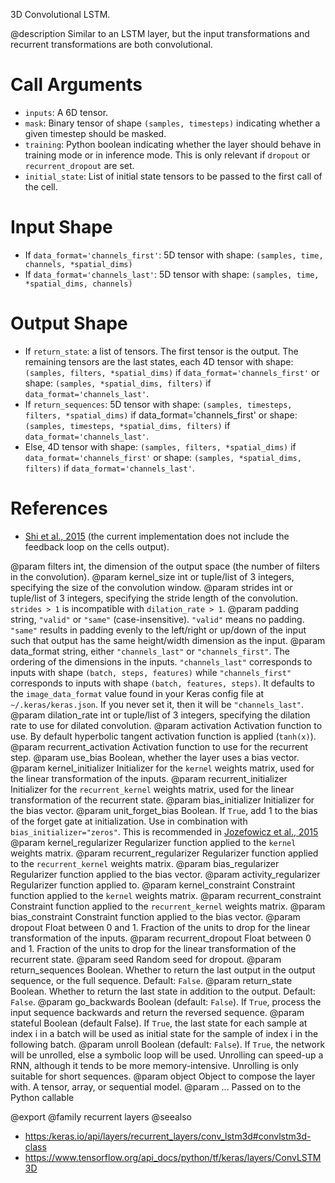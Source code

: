 3D Convolutional LSTM.

@description
Similar to an LSTM layer, but the input transformations
and recurrent transformations are both convolutional.

# Call Arguments
- `inputs`: A 6D tensor.
- `mask`: Binary tensor of shape `(samples, timesteps)` indicating whether a
    given timestep should be masked.
- `training`: Python boolean indicating whether the layer should behave in
    training mode or in inference mode.
    This is only relevant if `dropout` or `recurrent_dropout` are set.
- `initial_state`: List of initial state tensors to be passed to the first
    call of the cell.

# Input Shape
- If `data_format='channels_first'`:
    5D tensor with shape: `(samples, time, channels, *spatial_dims)`
- If `data_format='channels_last'`:
    5D tensor with shape: `(samples, time, *spatial_dims, channels)`

# Output Shape
- If `return_state`: a list of tensors. The first tensor is the output.
    The remaining tensors are the last states,
    each 4D tensor with shape: `(samples, filters, *spatial_dims)` if
    `data_format='channels_first'`
    or shape: `(samples, *spatial_dims, filters)` if
    `data_format='channels_last'`.
- If `return_sequences`: 5D tensor with shape: `(samples, timesteps,
    filters, *spatial_dims)` if data_format='channels_first'
    or shape: `(samples, timesteps, *spatial_dims, filters)` if
    `data_format='channels_last'`.
- Else, 4D tensor with shape: `(samples, filters, *spatial_dims)` if
    `data_format='channels_first'`
    or shape: `(samples, *spatial_dims, filters)` if
    `data_format='channels_last'`.

# References
- [Shi et al., 2015](http://arxiv.org/abs/1506.04214v1)
    (the current implementation does not include the feedback loop on the
    cells output).

@param filters int, the dimension of the output space (the number of filters
    in the convolution).
@param kernel_size int or tuple/list of 3 integers, specifying the size of the
    convolution window.
@param strides int or tuple/list of 3 integers, specifying the stride length
    of the convolution. `strides > 1` is incompatible with
    `dilation_rate > 1`.
@param padding string, `"valid"` or `"same"` (case-insensitive).
    `"valid"` means no padding. `"same"` results in padding evenly to
    the left/right or up/down of the input such that output has the same
    height/width dimension as the input.
@param data_format string, either `"channels_last"` or `"channels_first"`.
    The ordering of the dimensions in the inputs. `"channels_last"`
    corresponds to inputs with shape `(batch, steps, features)`
    while `"channels_first"` corresponds to inputs with shape
    `(batch, features, steps)`. It defaults to the `image_data_format`
    value found in your Keras config file at `~/.keras/keras.json`.
    If you never set it, then it will be `"channels_last"`.
@param dilation_rate int or tuple/list of 3 integers, specifying the dilation
    rate to use for dilated convolution.
@param activation Activation function to use. By default hyperbolic tangent
    activation function is applied (`tanh(x)`).
@param recurrent_activation Activation function to use for the recurrent step.
@param use_bias Boolean, whether the layer uses a bias vector.
@param kernel_initializer Initializer for the `kernel` weights matrix,
    used for the linear transformation of the inputs.
@param recurrent_initializer Initializer for the `recurrent_kernel` weights
    matrix, used for the linear transformation of the recurrent state.
@param bias_initializer Initializer for the bias vector.
@param unit_forget_bias Boolean. If `True`, add 1 to the bias of the forget
    gate at initialization.
    Use in combination with `bias_initializer="zeros"`.
    This is recommended in [Jozefowicz et al., 2015](
    http://www.jmlr.org/proceedings/papers/v37/jozefowicz15.pdf)
@param kernel_regularizer Regularizer function applied to the `kernel` weights
    matrix.
@param recurrent_regularizer Regularizer function applied to the
    `recurrent_kernel` weights matrix.
@param bias_regularizer Regularizer function applied to the bias vector.
@param activity_regularizer Regularizer function applied to.
@param kernel_constraint Constraint function applied to the `kernel` weights
    matrix.
@param recurrent_constraint Constraint function applied to the
    `recurrent_kernel` weights matrix.
@param bias_constraint Constraint function applied to the bias vector.
@param dropout Float between 0 and 1. Fraction of the units to drop for the
    linear transformation of the inputs.
@param recurrent_dropout Float between 0 and 1. Fraction of the units to drop
    for the linear transformation of the recurrent state.
@param seed Random seed for dropout.
@param return_sequences Boolean. Whether to return the last output
    in the output sequence, or the full sequence. Default: `False`.
@param return_state Boolean. Whether to return the last state in addition
    to the output. Default: `False`.
@param go_backwards Boolean (default: `False`).
    If `True`, process the input sequence backwards and return the
    reversed sequence.
@param stateful Boolean (default False). If `True`, the last state
    for each sample at index i in a batch will be used as initial
    state for the sample of index i in the following batch.
@param unroll Boolean (default: `False`).
    If `True`, the network will be unrolled,
    else a symbolic loop will be used.
    Unrolling can speed-up a RNN,
    although it tends to be more memory-intensive.
    Unrolling is only suitable for short sequences.
@param object Object to compose the layer with. A tensor, array, or sequential model.
@param ... Passed on to the Python callable

@export
@family recurrent layers
@seealso
+ <https:/keras.io/api/layers/recurrent_layers/conv_lstm3d#convlstm3d-class>
+ <https://www.tensorflow.org/api_docs/python/tf/keras/layers/ConvLSTM3D>
